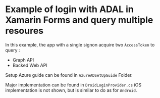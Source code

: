 # Example of login with ADAL in Xamarin Forms and query multiple resoures
In this example, the app with a single signon acquire two `AccessToken` to query : 
* Graph API
* Backed Web API

Setup Azure guide can be found in `AzureADSetUpGuide` Folder.

Major implementation can be found in `DroidLoginProvider.cs`
iOS implementation is not shown, but is similar to do as for `Android`.
